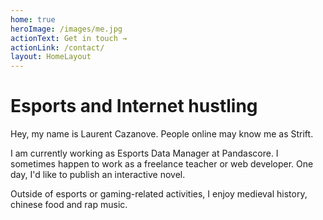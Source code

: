 ```yaml
---
home: true
heroImage: /images/me.jpg
actionText: Get in touch →
actionLink: /contact/
layout: HomeLayout
---
```


# Esports and Internet hustling

Hey, my name is Laurent Cazanove. People online may know me as Strift.

I am currently working as Esports Data Manager at Pandascore. I sometimes happen to work as a freelance teacher or web developer. One day, I'd like to publish an interactive novel.

Outside of esports or gaming-related activities, I enjoy medieval history, chinese food and rap music.
